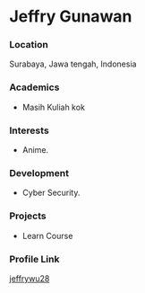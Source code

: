 # Jeffry Gunawan
### Location

Surabaya, Jawa tengah, Indonesia

### Academics

- Masih Kuliah kok

### Interests

- Anime.

### Development

- Cyber Security.

### Projects

- Learn Course

### Profile Link

[jeffrywu28](https://github.com/jeffrywu28)


